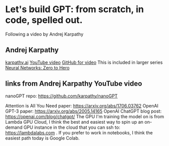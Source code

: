 # Let's build GPT: from scratch, in code, spelled out.
Following a video by Andrej Karpathy 

## Andrej Karpathy
[karpathy.ai](https://karpathy.ai)
[YouTube video](https://youtu.be/kCc8FmEb1nY?si=gUOF5-XK0EAIcP-b&t=491)
[GitHub for video](https://github.com/karpathy/ng-video-lecture)
This is included in larger series [Neural Networks: Zero to Hero](https://github.com/karpathy/nn-zero-to-hero/tree/master)

## links from Andrej Karpathy YouTube video
nanoGPT repo: https://github.com/karpathy/nanoGPT

Attention is All You Need paper: https://arxiv.org/abs/1706.03762
OpenAI GPT-3 paper: https://arxiv.org/abs/2005.14165 
OpenAI ChatGPT blog post: https://openai.com/blog/chatgpt/
The GPU I'm training the model on is from Lambda GPU Cloud, I think the best
and easiest way to spin up an on-demand GPU instance in the cloud that you can
ssh to: https://lambdalabs.com . If you prefer to work in notebooks, I think
the easiest path today is Google Colab.
